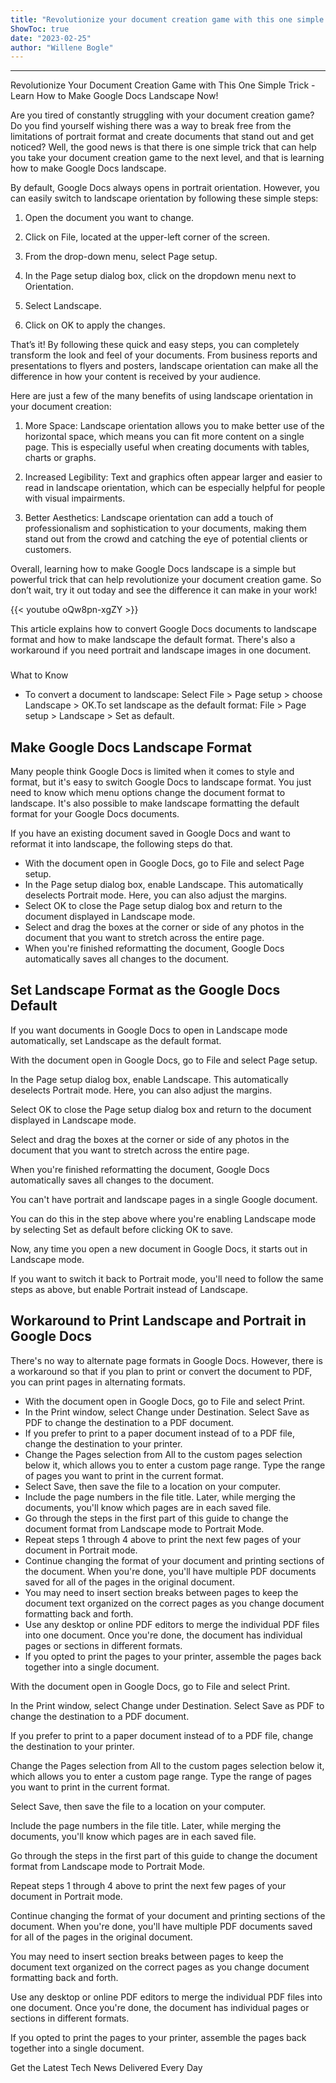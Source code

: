 ```yaml
---
title: "Revolutionize your document creation game with this one simple trick - learn how to make Google Docs landscape now!"
ShowToc: true 
date: "2023-02-25"
author: "Willene Bogle"
---
```

*****
Revolutionize Your Document Creation Game with This One Simple Trick - Learn How to Make Google Docs Landscape Now!

Are you tired of constantly struggling with your document creation game? Do you find yourself wishing there was a way to break free from the limitations of portrait format and create documents that stand out and get noticed? Well, the good news is that there is one simple trick that can help you take your document creation game to the next level, and that is learning how to make Google Docs landscape.

By default, Google Docs always opens in portrait orientation. However, you can easily switch to landscape orientation by following these simple steps:

1. Open the document you want to change.

2. Click on File, located at the upper-left corner of the screen.

3. From the drop-down menu, select Page setup.

4. In the Page setup dialog box, click on the dropdown menu next to Orientation.

5. Select Landscape.

6. Click on OK to apply the changes.

That’s it! By following these quick and easy steps, you can completely transform the look and feel of your documents. From business reports and presentations to flyers and posters, landscape orientation can make all the difference in how your content is received by your audience.

Here are just a few of the many benefits of using landscape orientation in your document creation:

1. More Space: Landscape orientation allows you to make better use of the horizontal space, which means you can fit more content on a single page. This is especially useful when creating documents with tables, charts or graphs.

2. Increased Legibility: Text and graphics often appear larger and easier to read in landscape orientation, which can be especially helpful for people with visual impairments.

3. Better Aesthetics: Landscape orientation can add a touch of professionalism and sophistication to your documents, making them stand out from the crowd and catching the eye of potential clients or customers.

Overall, learning how to make Google Docs landscape is a simple but powerful trick that can help revolutionize your document creation game. So don’t wait, try it out today and see the difference it can make in your work!

{{< youtube oQw8pn-xgZY >}} 




This article explains how to convert Google Docs documents to landscape format and how to make landscape the default format. There's also a workaround if you need portrait and landscape images in one document.

 
### 
What to Know
 
- To convert a document to landscape: Select File > Page setup > choose Landscape > OK.To set landscape as the default format: File > Page setup > Landscape > Set as default.

 
##   Make Google Docs Landscape Format  
 

Many people think Google Docs is limited when it comes to style and format, but it's easy to switch Google Docs to landscape format. You just need to know which menu options change the document format to landscape. It's also possible to make landscape formatting the default format for your Google Docs documents.

 

If you have an existing document saved in Google Docs and want to reformat it into landscape, the following steps do that.

 
- With the document open in Google Docs, go to File and select Page setup.
 - In the Page setup dialog box, enable Landscape. This automatically deselects Portrait mode. Here, you can also adjust the margins.
 - Select OK to close the Page setup dialog box and return to the document displayed in Landscape mode.
 - Select and drag the boxes at the corner or side of any photos in the document that you want to stretch across the entire page.
 - When you're finished reformatting the document, Google Docs automatically saves all changes to the document.

 
##   Set Landscape Format as the Google Docs Default  
 

If you want documents in Google Docs to open in Landscape mode automatically, set Landscape as the default format.

 

With the document open in Google Docs, go to File and select Page setup.

 

In the Page setup dialog box, enable Landscape. This automatically deselects Portrait mode. Here, you can also adjust the margins.

 

Select OK to close the Page setup dialog box and return to the document displayed in Landscape mode.

 

Select and drag the boxes at the corner or side of any photos in the document that you want to stretch across the entire page.

 

When you're finished reformatting the document, Google Docs automatically saves all changes to the document.

 
You can't have portrait and landscape pages in a single Google document.
 

You can do this in the step above where you're enabling Landscape mode by selecting Set as default before clicking OK to save.

 

Now, any time you open a new document in Google Docs, it starts out in Landscape mode.

 

If you want to switch it back to Portrait mode, you'll need to follow the same steps as above, but enable Portrait instead of Landscape.

 
##   Workaround to Print Landscape and Portrait in Google Docs  
 

There's no way to alternate page formats in Google Docs. However, there is a workaround so that if you plan to print or convert the document to PDF, you can print pages in alternating formats.

 
- With the document open in Google Docs, go to File and select Print.
 - In the Print window, select Change under Destination. Select Save as PDF to change the destination to a PDF document.
 - If you prefer to print to a paper document instead of to a PDF file, change the destination to your printer.
 - Change the Pages selection from All to the custom pages selection below it, which allows you to enter a custom page range. Type the range of pages you want to print in the current format.
 - Select Save, then save the file to a location on your computer.
 - Include the page numbers in the file title. Later, while merging the documents, you'll know which pages are in each saved file.
 - Go through the steps in the first part of this guide to change the document format from Landscape mode to Portrait Mode.
 - Repeat steps 1 through 4 above to print the next few pages of your document in Portrait mode.
 - Continue changing the format of your document and printing sections of the document. When you're done, you'll have multiple PDF documents saved for all of the pages in the original document.
 - You may need to insert section breaks between pages to keep the document text organized on the correct pages as you change document formatting back and forth.
 - Use any desktop or online PDF editors to merge the individual PDF files into one document. Once you're done, the document has individual pages or sections in different formats.
 - If you opted to print the pages to your printer, assemble the pages back together into a single document.

 

With the document open in Google Docs, go to File and select Print.

 

In the Print window, select Change under Destination. Select Save as PDF to change the destination to a PDF document.

 
If you prefer to print to a paper document instead of to a PDF file, change the destination to your printer.
 

Change the Pages selection from All to the custom pages selection below it, which allows you to enter a custom page range. Type the range of pages you want to print in the current format.

 

Select Save, then save the file to a location on your computer.

 
Include the page numbers in the file title. Later, while merging the documents, you'll know which pages are in each saved file.
 

Go through the steps in the first part of this guide to change the document format from Landscape mode to Portrait Mode.

 

Repeat steps 1 through 4 above to print the next few pages of your document in Portrait mode.

 

Continue changing the format of your document and printing sections of the document. When you're done, you'll have multiple PDF documents saved for all of the pages in the original document.

 
You may need to insert section breaks between pages to keep the document text organized on the correct pages as you change document formatting back and forth.
 

Use any desktop or online PDF editors to merge the individual PDF files into one document. Once you're done, the document has individual pages or sections in different formats.

 

If you opted to print the pages to your printer, assemble the pages back together into a single document.

 

Get the Latest Tech News Delivered Every Day




